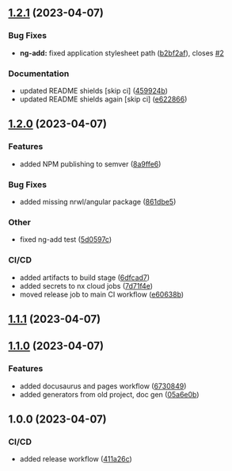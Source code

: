 ## [1.2.1](https://github.com/nxfullstack/style-lib/compare/v1.2.0...v1.2.1) (2023-04-07)


### Bug Fixes

* **ng-add:** fixed application stylesheet path ([b2bf2af](https://github.com/nxfullstack/style-lib/commit/b2bf2afca17de000f601616dd31b899fa8d47a2b)), closes [#2](https://github.com/nxfullstack/style-lib/issues/2)


### Documentation

* updated README shields [skip ci] ([459924b](https://github.com/nxfullstack/style-lib/commit/459924bfd4c285793ab88cf4008f4cc4212d5147))
* updated README shields again [skip ci] ([e622866](https://github.com/nxfullstack/style-lib/commit/e6228668dbd76538f7156888f93a4de8b914ae2b))

## [1.2.0](https://github.com/nxfullstack/style-lib/compare/v1.1.1...v1.2.0) (2023-04-07)

### Features

- added NPM publishing to semver ([8a9ffe6](https://github.com/nxfullstack/style-lib/commit/8a9ffe628553c23c23e480e57575d8440e7f9405))

### Bug Fixes

- added missing nrwl/angular package ([861dbe5](https://github.com/nxfullstack/style-lib/commit/861dbe54c39466d8e0d37760e8edcb12b3cc9382))

### Other

- fixed ng-add test ([5d0597c](https://github.com/nxfullstack/style-lib/commit/5d0597c2ef3a9607605efb9be3aa0b17ff745036))

### CI/CD

- added artifacts to build stage ([6dfcad7](https://github.com/nxfullstack/style-lib/commit/6dfcad7faaa3b2889034f6d7655f8ad651ef4441))
- added secrets to nx cloud jobs ([7d71f4e](https://github.com/nxfullstack/style-lib/commit/7d71f4e17c461be8e9c485fecf84c48b3487b793))
- moved release job to main CI workflow ([e60638b](https://github.com/nxfullstack/style-lib/commit/e60638b97131bbc5f0248a983c446a431c96c505))

## [1.1.1](https://github.com/nxfullstack/style-lib/compare/v1.1.0...v1.1.1) (2023-04-07)

## [1.1.0](https://github.com/nxfullstack/style-lib/compare/v1.0.0...v1.1.0) (2023-04-07)

### Features

- added docusaurus and pages workflow ([6730849](https://github.com/nxfullstack/style-lib/commit/6730849d9e1b7d25312cc5786dc38067aa5c742a))
- added generators from old project, doc gen ([05a6e0b](https://github.com/nxfullstack/style-lib/commit/05a6e0b02ff7b7b6ef4e74530bc4f562cbbd8a5c))

## 1.0.0 (2023-04-07)

### CI/CD

- added release workflow ([411a26c](https://github.com/nxfullstack/style-lib/commit/411a26c95c088a5efe0b676293086d48eb7cf215))
